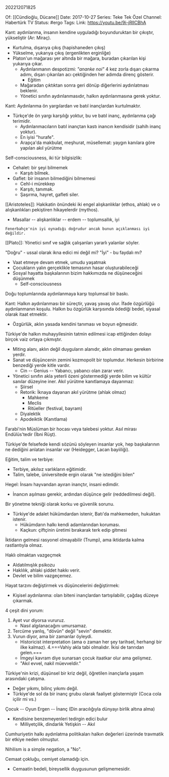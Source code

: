 202212071825

Of: [[Cündioğlu, Dücane]]
Date: 2017-10-27
Series: Teke Tek Özel
Channel: Habertürk TV
Status: #ergo
Tags: 
Link: https://youtu.be/9i-jRllCBhA

Kant: aydınlanma, insanın kendine uyguladığı boyunduruktan bir çıkıştır, yükseliştir (Ar: Miraç).
- Kurtulma, dışarıya çıkış (hapishaneden çıkış)
- Yükselme, yukarıya çıkış (ergenlikten erginliğe)
- Platon'un mağarası yer altında bir mağara, buradan çıkarılan kişi yukarıya çıkar.
	- Aydınlanmanın despotizmi: *"ananke noi"* 4 kez zorla dışarı çıkarma adımı, dışarı çıkarılan acı çektiğinden her adımda direnç gösterir.
		- Eğitim
	- Mağaradan çıktıktan sonra geri dönüp diğerlerini aydınlatması beklenir.
	- Yönetici sınıfın aydınlanmasıdır, halkın aydınlanmasına gerek yoktur.

Kant: Aydınlanma ön yargılardan ve batıl inançlardan kurtulmaktır.
- Türkçe'de ön yargı karşılığı yoktur, bu ve batıl inanç, aydınlanma çağı terimidir.
	- Aydınlanmacıların batıl inançtan kastı inancın kendisidir (sahih inanç yoktur).
	- En iyisi "hurafe".
	- Arapça'da makbulat, meşhurat, müsellemat: yaygın kanılara göre yapılan akıl yürütme

Self-consciousness, iki tür bilgisizlik:
- Cehalet: bir şeyi bilmemek
	- Karşıtı bilmek.
- Gaflet: bir insanın bilmediğini bilmemesi
	- Cehl-i mürekkep
	- Karşıtı, tanımak.
	- Şaşırma, hayret, gafleti siler.

[[Aristoteles]]: Hakikatin önündeki iki engel alışkanlıklar (ethos, ahlak) ve o alışkanlıkları pekiştiren hikayelerdir (mythos).
- Masallar -- alışkanlıklar -- erdem -- toplumsallık, iyi
```ad-example
Fenerbahçe'nin iyi oynadığı doğrudur ancak bunun açıklanması iyi değildir.
```

[[Plato]]: Yönetici sınıf ve sağlık çalışanları yararlı yalanlar söyler.

"Doğru" - ussal olarak ikna edici mi değil mi?
"İyi" - bu faydalı mı?
- Vaat etmeye devam etmek, umudu yaşatmak
- Çocukların yalın gerçeklikle temasının hasar oluşturabileceği
- Sosyal hayatta başkalarının bizim hakkımızda ne düşüneceğini düşünmek
	- Self-consciousness

Doğu toplumlarında aydınlanmaya karşı toplumsal bir baskı.

Kant: Halkın aydınlanması bir süreçtir, yavaş yavaş olur. İfade özgürlüğü aydınlanmanın koşulu. Halkın bu özgürlük karşısında ödediği bedel, siyasal olarak itaat etmektir.
- Özgürlük, aklın yasada kendini tanıması ve boyun eğmesidir.

Türkiye'de halkın muhayyilesinin tatmin edilmesi icap ettiğinden dolayı birçok vaiz ortaya çıkmıştır.
- Miting alanı, aklın değil duyguların alanıdır, aklın olmaması gereken yerdir.
- Sanat ve düşüncenin zemini kozmopolit bir toplumdur. Herkesin birbirine benzediği yerde kitle vardır.
	- Cin -- Genius -- Yabancı, yabancı olan zarar verir.
- Yönetici sınıfın akla yeterli özeni göstermediği yerde bilim ve kültür sanılar düzeyine iner. Akıl yürütme kanıtlamaya dayanmaz:
	- Şiirsel
	- Retorik: İknaya dayanan akıl yürütme (ahlak olmaz)
		- Mahkeme
		- Meclis
		- Ritüeller (festival, bayram)
	- Diyalektik
	- Apodeiktik (Kanıtlama)

Farabi'nin Müslüman bir hocası veya talebesi yoktur. Asıl mirası Endülüs'tedir (İbni Rüşt).

Türkiye'de felsefede kendi sözünü söyleyen insanlar yok, hep başkalarının ne dediğini anlatan insanlar var (Heidegger, Lacan bayiiliği).

Eğitim, talim ve terbiye:
- Terbiye, akılsız varlıkların eğitimidir.
- Talim, talebe, üniversitede ergin olarak "ne istediğini bilen"

Hegel: İnsanı hayvandan ayıran inançtır, insani edimdir.
- İnancın aşılması gerekir, ardından düşünce gelir (reddedilmesi değil).

Bir yönetme tekniği olarak korku ve güvenlik sorunu.
- Türkiye'de adalet hükümdardan istenir, Batı'da mahkemeden, hukuktan istenir.
	- Hükümdarın halkı kendi adamlarından koruması.
	- Kaçkun: çiftçinin üretimi bırakarak terk edip gitmesi

İktidarın gelmesi rasyonel olmayabilir (Trump), ama iktidarda kalma rastlantıyla olmaz.

Haklı olmaktan vazgeçmek
- Aldatılmışlık psikozu
- Haklılık, ahlaki şiddet hakkı verir.
- Devlet ve bilim vazgeçemez.

Hayat tarzını değiştirmek vs düşüncelerini değiştirmek:
- Kişisel aydınlanma: olan biteni inançlardan tartışılabilir, çağdaş düzeye çıkarmak.

4 çeşit dini yorum:
1. Ayet vur diyorsa vururuz.
	- Nasıl algılanacağını umursamaz.
2. Tercüme yanlış, "dövün" değil "sevin" demektir.
3. Vurun diyor, ama bir zamanlar öyleydi.
	- Historicist interpretation (ama o zaman her şey tarihsel, herhangi bir ilke kalmaz).
4.===Vahiy akla tabi olmalıdır. İkisi de tanrıdan gelen.===
	- İmgeyi kavram diye sunarsan çocuk itaatkar olur ama gelişmez. 
	- "Akıl evvel, nakil müevveldir."

Türkiye'nin krizi, düşünsel bir kriz değil, öğretilen inançlarla yaşam arasındaki çatışma.
- Değer yıkımı, bilinç yıkımı değil.
- Türkiye'de sol da bir inanç grubu olarak faaliyet göstermiştir (Coca cola içilir mi vs.)

Çocuk -- Oyun
Ergen -- İnanç (Din aracılığıyla dünyayı birlik altına alma) 
- Kendisine benzemeyenleri tedirgin edici bulur
	- Milliyetçilik, dindarlık
Yetişkin -- Akıl

Cumhuriyetin halkı aydınlatma politikaları halkın değerleri üzerinde travmatik bir etkiye neden olmuştur.

Nihilism is a simple negation, a "No".

Cemaat çokluğu, cemiyet olamadığı için.
- Cemaatin bedeli, bireysellik duygusunun gelişmemesidir.